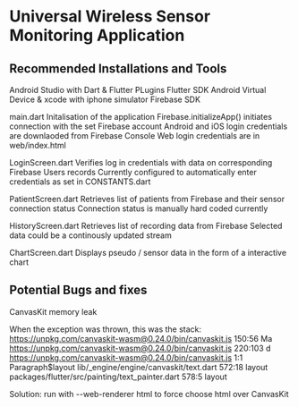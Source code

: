 # Universal Wireless Sensor Monitoring Application

## Recommended Installations and Tools
Android Studio with Dart & Flutter PLugins
Flutter SDK
Android Virtual Device & xcode with iphone simulator
Firebase SDK

main.dart
Initalisation of the application
Firebase.initializeApp() initiates connection with the set Firebase account
Android and iOS login credentials are downlaoded from Firebase Console
Web login credentials are in web/index.html

LoginScreen.dart
Verifies log in credentials with data on corresponding Firebase Users records
Currently configured to automatically enter credentials as set in CONSTANTS.dart

PatientScreen.dart
Retrieves list of patients from Firebase and their sensor connection status
Connection status is manually hard coded currently

HistoryScreen.dart
Retrieves list of recording data from Firebase
Selected data could be a continously updated stream

ChartScreen.dart
Displays pseudo / sensor data in the form of a interactive chart







## Potential Bugs and fixes

CanvasKit memory leak

When the exception was thrown, this was the stack:  https://unpkg.com/canvaskit-wasm@0.24.0/bin/canvaskit.js 150:56              Ma https://unpkg.com/canvaskit-wasm@0.24.0/bin/canvaskit.js 220:103             d https://unpkg.com/canvaskit-wasm@0.24.0/bin/canvaskit.js 1:1                 Paragraph$layout lib/_engine/engine/canvaskit/text.dart 572:18                                layout packages/flutter/src/painting/text_painter.dart 578:5                        layout

Solution: run with --web-renderer html to force choose html over CanvasKit
